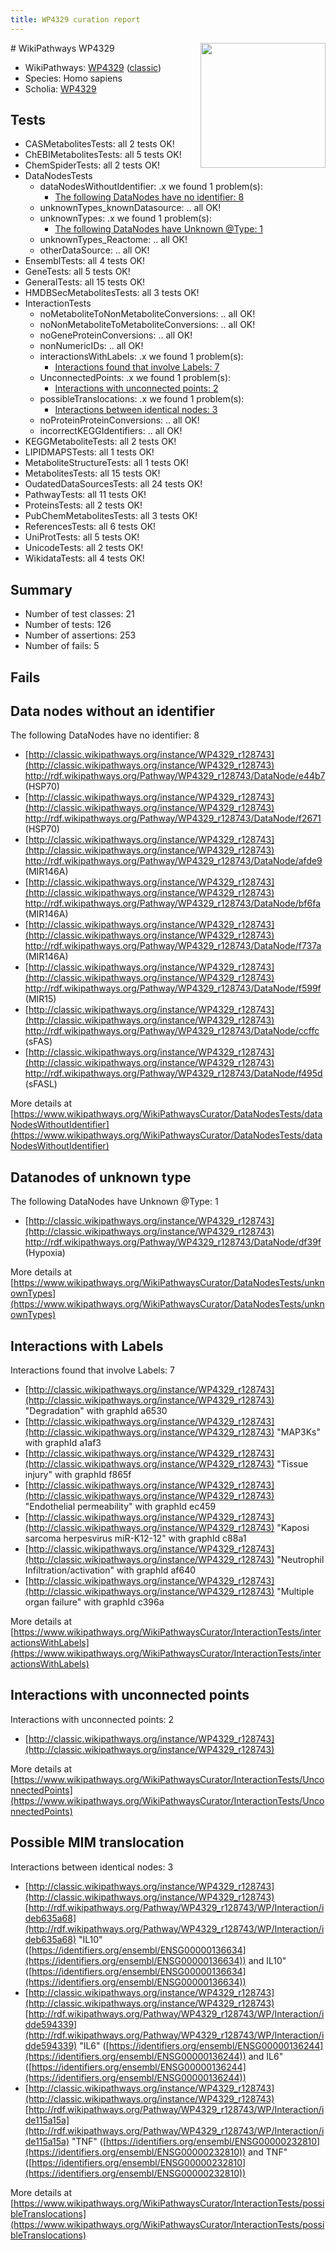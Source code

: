 ```yaml
---
title: WP4329 curation report
---
```


<img style="float: right; width: 200px" src="https://upload.wikimedia.org/wikipedia/commons/thumb/8/83/Wplogo_with_text_500.png/640px-Wplogo_with_text_500.png" />
# WikiPathways WP4329

* WikiPathways: [WP4329](https://wikipathways.org/pathways/WP4329) ([classic](https://classic.wikipathways.org/instance/WP4329))
* Species: Homo sapiens
* Scholia: [WP4329](https://scholia.toolforge.org/wikipathways/WP4329)
## Tests
* CASMetabolitesTests: all 2 tests OK!
* ChEBIMetabolitesTests: all 5 tests OK!
* ChemSpiderTests: all 2 tests OK!
* DataNodesTests
    * dataNodesWithoutIdentifier: .x we found 1 problem(s):
        * [The following DataNodes have no identifier: 8](#d2d32fa7)
    * unknownTypes_knownDatasource: .. all OK!
    * unknownTypes: .x we found 1 problem(s):
        * [The following DataNodes have Unknown @Type: 1](#839973df)
    * unknownTypes_Reactome: .. all OK!
    * otherDataSource: .. all OK!
* EnsemblTests: all 4 tests OK!
* GeneTests: all 5 tests OK!
* GeneralTests: all 15 tests OK!
* HMDBSecMetabolitesTests: all 3 tests OK!
* InteractionTests
    * noMetaboliteToNonMetaboliteConversions: .. all OK!
    * noNonMetaboliteToMetaboliteConversions: .. all OK!
    * noGeneProteinConversions: .. all OK!
    * nonNumericIDs: .. all OK!
    * interactionsWithLabels: .x we found 1 problem(s):
        * [Interactions found that involve Labels: 7](#630d267e)
    * UnconnectedPoints: .x we found 1 problem(s):
        * [Interactions with unconnected points: 2](#35a61ada)
    * possibleTranslocations: .x we found 1 problem(s):
        * [Interactions between identical nodes: 3](#1c118208)
    * noProteinProteinConversions: .. all OK!
    * incorrectKEGGIdentifiers: .. all OK!
* KEGGMetaboliteTests: all 2 tests OK!
* LIPIDMAPSTests: all 1 tests OK!
* MetaboliteStructureTests: all 1 tests OK!
* MetabolitesTests: all 15 tests OK!
* OudatedDataSourcesTests: all 24 tests OK!
* PathwayTests: all 11 tests OK!
* ProteinsTests: all 2 tests OK!
* PubChemMetabolitesTests: all 3 tests OK!
* ReferencesTests: all 6 tests OK!
* UniProtTests: all 5 tests OK!
* UnicodeTests: all 2 tests OK!
* WikidataTests: all 4 tests OK!


## Summary

* Number of test classes: 21
* Number of tests: 126
* Number of assertions: 253
* Number of fails: 5

## Fails

<a name="d2d32fa7" />

## Data nodes without an identifier

The following DataNodes have no identifier: 8

* [http://classic.wikipathways.org/instance/WP4329_r128743](http://classic.wikipathways.org/instance/WP4329_r128743) http://rdf.wikipathways.org/Pathway/WP4329_r128743/DataNode/e44b7 (HSP70)
* [http://classic.wikipathways.org/instance/WP4329_r128743](http://classic.wikipathways.org/instance/WP4329_r128743) http://rdf.wikipathways.org/Pathway/WP4329_r128743/DataNode/f2671 (HSP70)
* [http://classic.wikipathways.org/instance/WP4329_r128743](http://classic.wikipathways.org/instance/WP4329_r128743) http://rdf.wikipathways.org/Pathway/WP4329_r128743/DataNode/afde9 (MIR146A)
* [http://classic.wikipathways.org/instance/WP4329_r128743](http://classic.wikipathways.org/instance/WP4329_r128743) http://rdf.wikipathways.org/Pathway/WP4329_r128743/DataNode/bf6fa (MIR146A)
* [http://classic.wikipathways.org/instance/WP4329_r128743](http://classic.wikipathways.org/instance/WP4329_r128743) http://rdf.wikipathways.org/Pathway/WP4329_r128743/DataNode/f737a (MIR146A)
* [http://classic.wikipathways.org/instance/WP4329_r128743](http://classic.wikipathways.org/instance/WP4329_r128743) http://rdf.wikipathways.org/Pathway/WP4329_r128743/DataNode/f599f (MIR15)
* [http://classic.wikipathways.org/instance/WP4329_r128743](http://classic.wikipathways.org/instance/WP4329_r128743) http://rdf.wikipathways.org/Pathway/WP4329_r128743/DataNode/ccffc (sFAS)
* [http://classic.wikipathways.org/instance/WP4329_r128743](http://classic.wikipathways.org/instance/WP4329_r128743) http://rdf.wikipathways.org/Pathway/WP4329_r128743/DataNode/f495d (sFASL)


More details at [https://www.wikipathways.org/WikiPathwaysCurator/DataNodesTests/dataNodesWithoutIdentifier](https://www.wikipathways.org/WikiPathwaysCurator/DataNodesTests/dataNodesWithoutIdentifier)

<a name="839973df" />

## Datanodes of unknown type

The following DataNodes have Unknown @Type: 1

* [http://classic.wikipathways.org/instance/WP4329_r128743](http://classic.wikipathways.org/instance/WP4329_r128743) http://rdf.wikipathways.org/Pathway/WP4329_r128743/DataNode/df39f (Hypoxia)


More details at [https://www.wikipathways.org/WikiPathwaysCurator/DataNodesTests/unknownTypes](https://www.wikipathways.org/WikiPathwaysCurator/DataNodesTests/unknownTypes)

<a name="630d267e" />

## Interactions with Labels

Interactions found that involve Labels: 7

* [http://classic.wikipathways.org/instance/WP4329_r128743](http://classic.wikipathways.org/instance/WP4329_r128743) "Degradation" with graphId a6530
* [http://classic.wikipathways.org/instance/WP4329_r128743](http://classic.wikipathways.org/instance/WP4329_r128743) "MAP3Ks" with graphId a1af3
* [http://classic.wikipathways.org/instance/WP4329_r128743](http://classic.wikipathways.org/instance/WP4329_r128743) "Tissue injury" with graphId f865f
* [http://classic.wikipathways.org/instance/WP4329_r128743](http://classic.wikipathways.org/instance/WP4329_r128743) "Endothelial permeability" with graphId ec459
* [http://classic.wikipathways.org/instance/WP4329_r128743](http://classic.wikipathways.org/instance/WP4329_r128743) "Kaposi sarcoma herpesvirus miR-K12-12" with graphId c88a1
* [http://classic.wikipathways.org/instance/WP4329_r128743](http://classic.wikipathways.org/instance/WP4329_r128743) "Neutrophil 
Infiltration/activation" with graphId af640
* [http://classic.wikipathways.org/instance/WP4329_r128743](http://classic.wikipathways.org/instance/WP4329_r128743) "Multiple organ failure" with graphId c396a


More details at [https://www.wikipathways.org/WikiPathwaysCurator/InteractionTests/interactionsWithLabels](https://www.wikipathways.org/WikiPathwaysCurator/InteractionTests/interactionsWithLabels)

<a name="35a61ada" />

## Interactions with unconnected points

Interactions with unconnected points: 2

* [http://classic.wikipathways.org/instance/WP4329_r128743](http://classic.wikipathways.org/instance/WP4329_r128743)


More details at [https://www.wikipathways.org/WikiPathwaysCurator/InteractionTests/UnconnectedPoints](https://www.wikipathways.org/WikiPathwaysCurator/InteractionTests/UnconnectedPoints)

<a name="1c118208" />

## Possible MIM translocation

Interactions between identical nodes: 3

* [http://classic.wikipathways.org/instance/WP4329_r128743](http://classic.wikipathways.org/instance/WP4329_r128743) [http://rdf.wikipathways.org/Pathway/WP4329_r128743/WP/Interaction/ideb635a68](http://rdf.wikipathways.org/Pathway/WP4329_r128743/WP/Interaction/ideb635a68) "IL10" ([https://identifiers.org/ensembl/ENSG00000136634](https://identifiers.org/ensembl/ENSG00000136634)) and 
IL10" ([https://identifiers.org/ensembl/ENSG00000136634](https://identifiers.org/ensembl/ENSG00000136634))
* [http://classic.wikipathways.org/instance/WP4329_r128743](http://classic.wikipathways.org/instance/WP4329_r128743) [http://rdf.wikipathways.org/Pathway/WP4329_r128743/WP/Interaction/idde594339](http://rdf.wikipathways.org/Pathway/WP4329_r128743/WP/Interaction/idde594339) "IL6" ([https://identifiers.org/ensembl/ENSG00000136244](https://identifiers.org/ensembl/ENSG00000136244)) and 
IL6" ([https://identifiers.org/ensembl/ENSG00000136244](https://identifiers.org/ensembl/ENSG00000136244))
* [http://classic.wikipathways.org/instance/WP4329_r128743](http://classic.wikipathways.org/instance/WP4329_r128743) [http://rdf.wikipathways.org/Pathway/WP4329_r128743/WP/Interaction/ide115a15a](http://rdf.wikipathways.org/Pathway/WP4329_r128743/WP/Interaction/ide115a15a) "TNF" ([https://identifiers.org/ensembl/ENSG00000232810](https://identifiers.org/ensembl/ENSG00000232810)) and 
TNF" ([https://identifiers.org/ensembl/ENSG00000232810](https://identifiers.org/ensembl/ENSG00000232810))


More details at [https://www.wikipathways.org/WikiPathwaysCurator/InteractionTests/possibleTranslocations](https://www.wikipathways.org/WikiPathwaysCurator/InteractionTests/possibleTranslocations)

